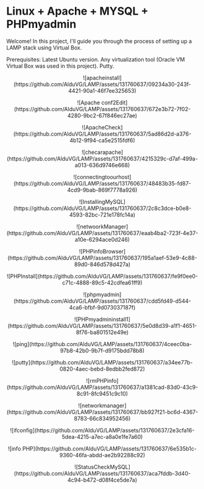 # Linux + Apache + MYSQL + PHPmyadmin

Welcome! In this project, I'll guide you through the process of setting up a LAMP stack using Virtual Box.

Prerequisites:
Latest Ubuntu version.
Any virtualization tool (Oracle VM Virtual Box was used in this project).
Putty.

<p align="center">![apacheinstall](https://github.com/AlduVG/LAMP/assets/131760637/09234a30-243f-4421-90a1-46f7ee325653)</p>
<p align="center">![Apache conf2Edit](https://github.com/AlduVG/LAMP/assets/131760637/672e3b72-7f02-4280-9bc2-67f846ec27ae)</p>
<p align="center">![ApacheCheck](https://github.com/AlduVG/LAMP/assets/131760637/5ad86d2d-a376-4b12-9f94-ca5e2515fdf6)</p>
<p align="center">![checarapache](https://github.com/AlduVG/LAMP/assets/131760637/4215329c-d7af-499a-a013-636d9746e668)</p>
<p align="center">![connectingtoourhost](https://github.com/AlduVG/LAMP/assets/131760637/48483b35-fd87-4cd9-9bab-869f7778a926)</p>
<p align="center">![InstallingMySQL](https://github.com/AlduVG/LAMP/assets/131760637/2c8c3dce-b0e8-4593-82bc-721e178fc14a)</p>
<p align="center">![netwoorkManager](https://github.com/AlduVG/LAMP/assets/131760637/eaab4ba2-723f-4e37-a10e-6294ace0d246)</p>
<p align="center">![PHPinfoBrowser](https://github.com/AlduVG/LAMP/assets/131760637/195a1aef-53e9-4c88-89d0-846d578d427a)</p>
<p align="center">![PHPInstall](https://github.com/AlduVG/LAMP/assets/131760637/fe9f0ee0-c71c-4888-89c5-42cdfea61ff9)</p>
<p align="center">![phpmyadmin](https://github.com/AlduVG/LAMP/assets/131760637/cdd5fd49-d544-4ca6-bfbf-9d073037187f)</p>
<p align="center">![PHPmyadmininstall1](https://github.com/AlduVG/LAMP/assets/131760637/5e0d8d39-a1f1-4651-8f76-ba801512e49e)</p>
<p align="center">![ping](https://github.com/AlduVG/LAMP/assets/131760637/4ceec0ba-97b8-42b0-9b7f-d9175bdd78b8)</p>
<p align="center">![putty](https://github.com/AlduVG/LAMP/assets/131760637/a34ee77b-0820-4aec-bebd-8edbb2fed872)</p>
<p align="center">![rmPHPinfo](https://github.com/AlduVG/LAMP/assets/131760637/a1381cad-83d0-43c9-8c91-8fc9451c9c10)</p>
<p align="center">![networkmanager](https://github.com/AlduVG/LAMP/assets/131760637/bb927f21-bc6d-4367-8783-66c834952456)</p>
<p align="center">![ifconfig](https://github.com/AlduVG/LAMP/assets/131760637/2e3cfa16-5dea-4215-a7ec-a8a0e1fe7a60)</p>
<p align="center">![info PHP](https://github.com/AlduVG/LAMP/assets/131760637/6e535b1c-9360-46fa-abdd-ae2b92288c92)</p>
<p align="center">![StatusCheckMySQL](https://github.com/AlduVG/LAMP/assets/131760637/aca7fddb-3d40-4c94-b472-d08f4ce5de7a)</p>



